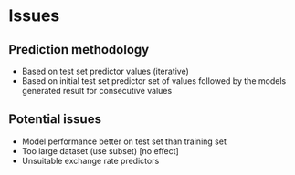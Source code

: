 # Issues

## Prediction methodology

- Based on test set predictor values (iterative)
- Based on initial test set predictor set of values followed by the models generated result for consecutive values

## Potential issues

- Model performance better on test set than training set
- Too large dataset (use subset) [no effect]
- Unsuitable exchange rate predictors


